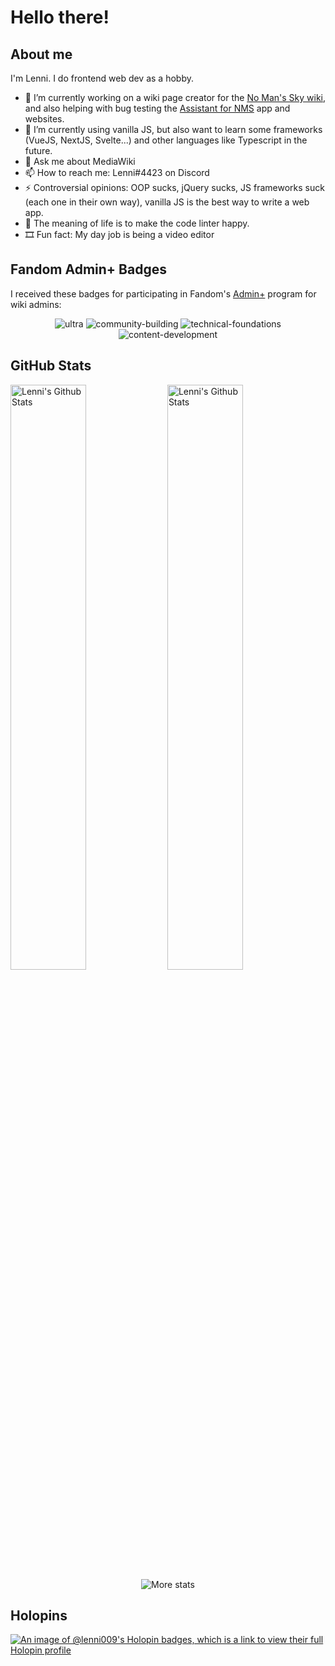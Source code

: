 # Hello there!

## About me
I'm Lenni. I do frontend web dev as a hobby.

- 🔭 I’m currently working on a wiki page creator for the [No Man's Sky wiki](https://nomanssky.fandom.com/wiki/No_Man%27s_Sky_Wiki), and also helping with bug testing the [Assistant for NMS](https://github.com/AssistantNMS) app and websites.
- 🌱 I’m currently using vanilla JS, but also want to learn some frameworks (VueJS, NextJS, Svelte...) and other languages like Typescript in the future.
- 💬 Ask me about MediaWiki
- 📫 How to reach me: Lenni#4423 on Discord
- ⚡ Controversial opinions: OOP sucks, jQuery sucks, JS frameworks suck (each one in their own way), vanilla JS is the best way to write a web app.
- 🧬 The meaning of life is to make the code linter happy.
- 🎞️ Fun fact: My day job is being a video editor

## Fandom Admin+ Badges
I received these badges for participating in Fandom's [Admin+](https://community.fandom.com/wiki/Admin_Plus) program for wiki admins:
<div align="center">
  <img alt="ultra" src="https://user-images.githubusercontent.com/91371655/216820773-ae243747-30d8-4a38-bb1c-5c2584670642.png" />  
  <img alt="community-building" src="https://user-images.githubusercontent.com/91371655/216820770-f9bef2e2-ddd0-4199-939b-d5daac65f69a.png" />  
  <img alt="technical-foundations" src="https://user-images.githubusercontent.com/91371655/216820772-d00a596b-8a8c-4cad-84b8-af2aa00bf3f8.png" />  
  <img alt="content-development" src="https://user-images.githubusercontent.com/91371655/216820775-45957bbe-fefd-4edb-abfb-b8d2c2da0b86.png" />  
</div>

## GitHub Stats
<div>
  <img alt="Lenni's Github Stats" width="49%" src="https://github-readme-stats-git-masterrstaa-rickstaa.vercel.app/api?username=Lenni009&show_icons=true&hide_border=true&theme=github_dark&include_all_commits=true&role=owner,collaborator&date_format=%5BY%20%5DM%20j" />
  <img alt="Lenni's Github Stats" width="49%" src="https://github-readme-streak-stats.herokuapp.com?user=Lenni009&theme=github-dark-blue&hide_border=true&date_format=%5BY%20%5DM%20j" />
</div>

<div align="center">
  <img alt="More stats" src="https://github-profile-summary-cards.vercel.app/api/cards/profile-details?username=Lenni009&theme=github_dark" />  
</div>

## Holopins
[![An image of @lenni009's Holopin badges, which is a link to view their full Holopin profile](https://holopin.me/lenni009)](https://holopin.io/@lenni009)

